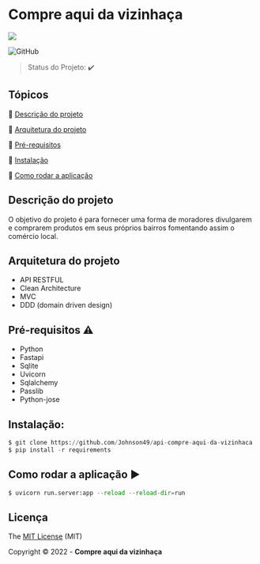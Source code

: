 <h1 lign="center" > Compre aqui da vizinhaça </h1>

<p lign="center">
 <img src="https://camo.githubusercontent.com/459f141bd5e24c179a0e2dd49691e290ed5c5d4b4cb97767daee7cfaf6e31121/687474703a2f2f696d672e736869656c64732e696f2f7374617469632f76313f6c6162656c3d535441545553266d6573736167653d434f4e434c5549444f26636f6c6f723d475245454e267374796c653d666f722d7468652d6261646765"/>
</p>

![GitHub](https://img.shields.io/github/license/Johnson49/api-compre-aqui-da-vizinhaca)

> Status do Projeto: :heavy_check_mark: 

## Tópicos 

:small_blue_diamond: [Descrição do projeto](#descrição-do-projeto)

:small_blue_diamond: [ Arquitetura do projeto](#arquitetura-do-projeto)

:small_blue_diamond: [Pré-requisitos](#pré-requisitos)

:small_blue_diamond: [Instalação](#instalação)

:small_blue_diamond: [Como rodar a aplicação](#como-rodar-a-aplicação)


## Descrição do projeto

O objetivo do projeto é para fornecer uma forma de moradores divulgarem e comprarem produtos em seus próprios bairros fomentando assim o comércio local.




## Arquitetura do projeto

* API RESTFUL
* Clean Architecture 
* MVC
* DDD (domain driven design)


## Pré-requisitos :warning:

* Python 
* Fastapi
* Sqlite
* Uvicorn
* Sqlalchemy
* Passlib
* Python-jose

## Instalação: 

```python
$ git clone https://github.com/Johnson49/api-compre-aqui-da-vizinhaca
$ pip install -r requirements
```  

## Como rodar a aplicação :arrow_forward:
```python
$ uvicorn run.server:app --reload --reload-dir=run
```

## Licença

The [MIT License]() (MIT)

Copyright :copyright: 2022 - **Compre aqui da vizinhaça**
